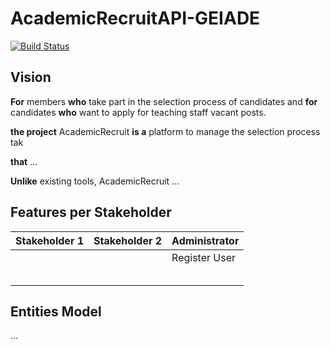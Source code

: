 # AcademicRecruitAPI-GEIADE

[![Build Status](https://github.com/UdL-EPS-SoftArch/AcademicRecruitAPI-GEIADE/workflows/CI%20with%20Maven%20and%20CD%20with%20Heroku%20and%20Docker/badge.svg)](https://github.com/UdL-EPS-SoftArch/AcademicRecruitAPI-GEIADE/actions?query=workflow%3A%22CI+with+Maven+and+CD+with+Heroku+and+Docker%22)

## Vision

**For** members **who** take part in the selection process of candidates and **for** candidates
**who** want to apply for teaching staff vacant posts.

**the project** AcademicRecruit **is a** platform to manage the selection process tak

**that** ...

**Unlike** existing tools, AcademicRecruit ...


## Features per Stakeholder

|       Stakeholder 1             |       Stakeholder 2             |   Administrator   |
| --------------------------------| --------------------------------|-------------------|
|                                 |                                 |  Register User    |                             
|                                 |                                 |                   |                                 
|                                 |                                 |                   |                               
|                                 |                                 |                   |                                
|                                 |                                 |                   |             
|                                 |                                 |                   |               


## Entities Model

...
